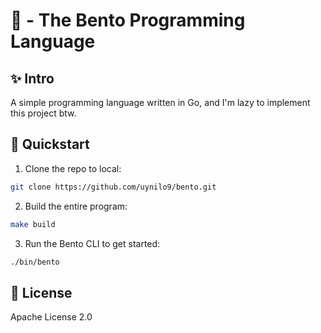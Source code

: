 # 🍱 - The Bento Programming Language

## ✨ Intro

A simple programming language written in Go, and I'm lazy to implement this project btw.

## 🚀 Quickstart

1. Clone the repo to local:

```bash
git clone https://github.com/uynilo9/bento.git
```

2. Build the entire program:

```bash
make build
```

3. Run the Bento CLI to get started:

```bash
./bin/bento
```

## 📜 License

Apache License 2.0